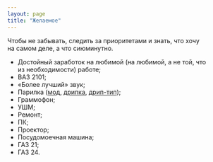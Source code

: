```yaml
---
layout: page
title: "Желаемое"
---
```

<p>Чтобы не&nbsp;забывать, следить за&nbsp;приоритетами и&nbsp;знать, что хочу на&nbsp;самом деле, а&nbsp;что сиюминутно.</p>

- Достойный заработок на&nbsp;любимой (на&nbsp;любимой, а&nbsp;не&nbsp;той, что из&nbsp;необходимости) работе;
- ВАЗ 2101;
- &laquo;Более лучший&raquo; звук;
- Парилка (<a href="https://www.fasttech.com/products/0/10018663/3861801-authentic-wismec-reuleaux-rx200-200w-tc-vw-apv">мод</a>, <a href="https://www.fasttech.com/products/0/10007916/1696702-stillare-storm-styled-rebuildable-dripping">дрипка</a>, <a href="https://www.fasttech.com/products/0/10007916/1696702-stillare-storm-styled-rebuildable-dripping"><nobr>дрип-тип</nobr></a>);
- Граммофон;
- УШМ;
- Ремонт;
- ПК;
- Проектор;
- Посудомоечная машина;
- ГАЗ 21;
- ГАЗ 24.